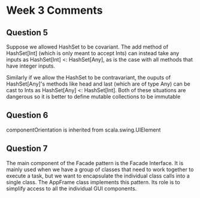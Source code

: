 # Week 3 Comments

## Question 5
Suppose we allowed HashSet to be covariant. The add method of HashSet[Int] (which is only meant to accept Ints) can instead take any inputs as HashSet[Int] <: HashSet[Any], as is the case with all methods that have integer inputs.  
  
Similarly if we allow the HashSet to be contravariant, the ouputs of HashSet[Any]'s methods like head and last (which are of type Any) can be cast to Ints as HashSet[Any] <: HashSet[Int]. Both of these situations are dangerous so it is better to define mutable collections to be immutable  

## Question 6
componentOrientation is inherited from scala.swing.UIElement  

## Question 7
The main component of the Facade pattern is the Facade Interface. It is mainly used when we have a group of classes that need to work together to execute a task, but we want to encapsulate the individual class calls into a single class. The AppFrame class implements this pattern. Its role is to simplify access to all the individual GUI components.

